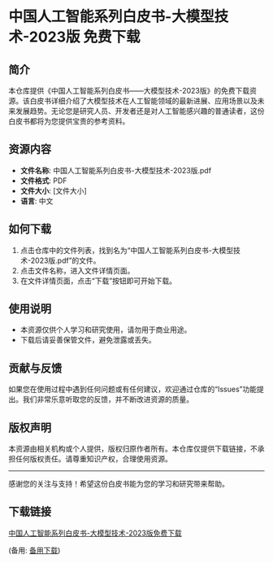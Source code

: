 # 中国人工智能系列白皮书-大模型技术-2023版 免费下载

## 简介

本仓库提供《中国人工智能系列白皮书——大模型技术-2023版》的免费下载资源。该白皮书详细介绍了大模型技术在人工智能领域的最新进展、应用场景以及未来发展趋势。无论您是研究人员、开发者还是对人工智能感兴趣的普通读者，这份白皮书都将为您提供宝贵的参考资料。

## 资源内容

- **文件名称**: 中国人工智能系列白皮书-大模型技术-2023版.pdf
- **文件格式**: PDF
- **文件大小**: [文件大小]
- **语言**: 中文

## 如何下载

1. 点击仓库中的文件列表，找到名为“中国人工智能系列白皮书-大模型技术-2023版.pdf”的文件。
2. 点击文件名称，进入文件详情页面。
3. 在文件详情页面，点击“下载”按钮即可开始下载。

## 使用说明

- 本资源仅供个人学习和研究使用，请勿用于商业用途。
- 下载后请妥善保管文件，避免泄露或丢失。

## 贡献与反馈

如果您在使用过程中遇到任何问题或有任何建议，欢迎通过仓库的“Issues”功能提出。我们非常乐意听取您的反馈，并不断改进资源的质量。

## 版权声明

本资源由相关机构或个人提供，版权归原作者所有。本仓库仅提供下载链接，不承担任何版权责任。请尊重知识产权，合理使用资源。

---

感谢您的关注与支持！希望这份白皮书能为您的学习和研究带来帮助。

## 下载链接
[中国人工智能系列白皮书-大模型技术-2023版免费下载](https://pan.quark.cn/s/b084fa2840b9) 

(备用: [备用下载](https://pan.baidu.com/s/135FPLAnu8AuRpgXwk9Y6Pw?pwd=1234))
